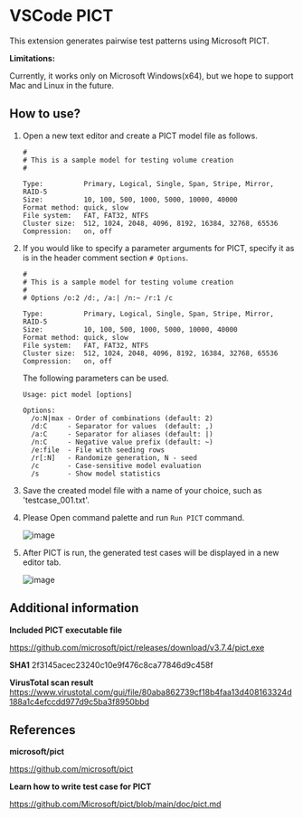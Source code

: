 # VSCode PICT

This extension generates pairwise test patterns using Microsoft PICT.

**Limitations:**

Currently, it works only on Microsoft Windows(x64), but we hope to support Mac and Linux in the future.

## How to use?

1. Open a new text editor and create a PICT model file as follows.

   ```
   #
   # This is a sample model for testing volume creation
   #

   Type:          Primary, Logical, Single, Span, Stripe, Mirror, RAID-5
   Size:          10, 100, 500, 1000, 5000, 10000, 40000
   Format method: quick, slow
   File system:   FAT, FAT32, NTFS
   Cluster size:  512, 1024, 2048, 4096, 8192, 16384, 32768, 65536
   Compression:   on, off
   ```

2. If you would like to specify a parameter arguments for PICT, specify it as is in the header comment section `# Options`.

   ```
   #
   # This is a sample model for testing volume creation
   #
   # Options /o:2 /d:, /a:| /n:~ /r:1 /c

   Type:          Primary, Logical, Single, Span, Stripe, Mirror, RAID-5
   Size:          10, 100, 500, 1000, 5000, 10000, 40000
   Format method: quick, slow
   File system:   FAT, FAT32, NTFS
   Cluster size:  512, 1024, 2048, 4096, 8192, 16384, 32768, 65536
   Compression:   on, off
   ```

   The following parameters can be used.

   ```
   Usage: pict model [options]

   Options:
     /o:N|max - Order of combinations (default: 2)
     /d:C     - Separator for values  (default: ,)
     /a:C     - Separator for aliases (default: |)
     /n:C     - Negative value prefix (default: ~)
     /e:file  - File with seeding rows
     /r[:N]   - Randomize generation, N - seed
     /c       - Case-sensitive model evaluation
     /s       - Show model statistics
   ```

3. Save the created model file with a name of your choice, such as 'testcase_001.txt'.
4. Please Open command palette and run `Run PICT` command.

   ![image](https://github.com/exceedsystem/vscode-pict/assets/70489172/24ca53ba-5e8e-45fb-b60d-c3dc443350f2)

5. After PICT is run, the generated test cases will be displayed in a new editor tab.

   ![image](https://github.com/exceedsystem/vscode-pict/assets/70489172/a78a3987-6fec-46ad-a4b5-c6b2e0434b45)

## Additional information

**Included PICT executable file**

https://github.com/microsoft/pict/releases/download/v3.7.4/pict.exe

**SHA1**
2f3145acec23240c10e9f476c8ca77846d9c458f

**VirusTotal scan result**
https://www.virustotal.com/gui/file/80aba862739cf18b4faa13d408163324d188a1c4efccdd977d9c5ba3f8950bbd

## References

**microsoft/pict**

https://github.com/microsoft/pict

**Learn how to write test case for PICT**

https://github.com/Microsoft/pict/blob/main/doc/pict.md
